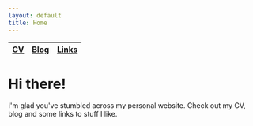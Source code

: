 ```yaml
---
layout: default
title: Home
---
```


|[CV](./cv.html)  |[Blog](./blog.html)  |[Links](./links.html)|
|:----------------|:--------------------|:--------------------|

# Hi there!

I'm glad you've stumbled across my personal website. Check out my CV, blog and some links to stuff I like.

